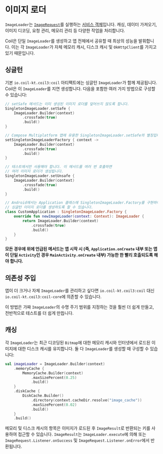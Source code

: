 # 이미지 로더

`ImageLoader`는 [`ImageRequest`](image_requests.md)를 실행하는 [서비스 객체](https://publicobject.com/2019/06/10/value-objects-service-objects-and-glue/)입니다. 캐싱, 데이터 가져오기, 이미지 디코딩, 요청 관리, 메모리 관리 등 다양한 작업을 처리합니다.

Coil은 단일 `ImageLoader`를 생성하고 앱 전체에서 공유할 때 최상의 성능을 발휘합니다. 이는 각 `ImageLoader`가 자체 메모리 캐시, 디스크 캐시 및 `OkHttpClient`를 가지고 있기 때문입니다.

## 싱글턴

기본 `io.coil-kt.coil3:coil` 아티팩트에는 싱글턴 `ImageLoader`가 함께 제공됩니다. Coil은 이 `ImageLoader`를 지연 생성합니다. 다음을 포함한 여러 가지 방법으로 구성할 수 있습니다:

```kotlin
// setSafe 메서드는 이미 생성된 이미지 로더를 덮어쓰지 않도록 합니다.
SingletonImageLoader.setSafe {
    ImageLoader.Builder(context)
        .crossfade(true)
        .build()
}

// Compose Multiplatform 앱에 유용한 SingletonImageLoader.setSafe의 별칭입니다.
setSingletonImageLoaderFactory { context ->
    ImageLoader.Builder(context)
        .crossfade(true)
        .build()
}

// 테스트에서만 사용해야 합니다. 이 메서드를 여러 번 호출하면
// 여러 이미지 로더가 생성됩니다.
SingletonImageLoader.setUnsafe {
    ImageLoader.Builder(context)
        .crossfade(true)
        .build()
}

// Android에서는 Application 클래스에 SingletonImageLoader.Factory를 구현하여
// 싱글턴 이미지 로더를 생성하도록 할 수 있습니다.
class CustomApplication : SingletonImageLoader.Factory {
    override fun newImageLoader(context: Context): ImageLoader {
        return ImageLoader.Builder(context)
            .crossfade(true)
            .build()
    }
}
```

**모든 경우에 위에 언급된 메서드는 앱 시작 시 (즉, `Application.onCreate` 내부 또는 앱이 단일 `Activity`인 경우 `MainActivity.onCreate` 내부) 가능한 한 빨리 호출되도록 해야 합니다.**

## 의존성 주입

앱이 더 크거나 자체 `ImageLoader`를 관리하고 싶다면 `io.coil-kt.coil3:coil` 대신 `io.coil-kt.coil3:coil-core`에 의존할 수 있습니다.

이 방법은 가짜 `ImageLoader`의 수명 주기 범위를 지정하는 것을 훨씬 더 쉽게 만들고, 전반적으로 테스트를 더 쉽게 만듭니다.

## 캐싱

각 `ImageLoader`는 최근 디코딩된 `Bitmap`에 대한 메모리 캐시와 인터넷에서 로드된 이미지에 대한 디스크 캐시를 유지합니다. 둘 다 `ImageLoader`를 생성할 때 구성할 수 있습니다:

```kotlin
val imageLoader = ImageLoader.Builder(context)
    .memoryCache {
        MemoryCache.Builder(context)
            .maxSizePercent(0.25)
            .build()
    }
    .diskCache {
        DiskCache.Builder()
            .directory(context.cacheDir.resolve("image_cache"))
            .maxSizePercent(0.02)
            .build()
    }
    .build()
```

메모리 및 디스크 캐시의 항목은 이미지가 로드된 후 `ImageResult`로 반환되는 키를 사용하여 접근할 수 있습니다. `ImageResult`는 `ImageLoader.execute`에 의해 또는 `ImageRequest.Listener.onSuccess` 및 `ImageRequest.Listener.onError`에서 반환됩니다.